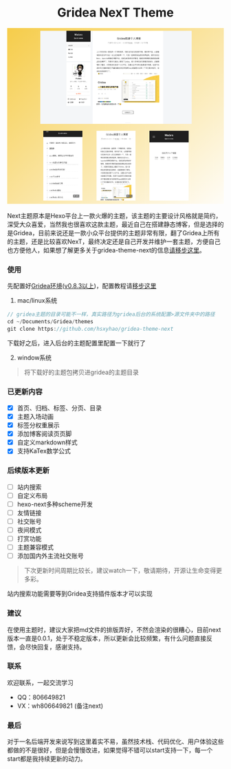 <h1 align="center">
  Gridea NexT Theme
</h1>

![NexT主题概览](assets/images/overview.png)

Next主题原本是Hexo平台上一款火爆的主题，该主题的主要设计风格就是简约，深受大众喜爱，当然我也很喜欢这款主题，最近自己在搭建静态博客，但是选择的是Gridea，目前来说还是一款小众平台提供的主题非常有限，翻了Gridea上所有的主题，还是比较喜欢NexT，最终决定还是自己开发并维护一套主题，方便自己也方便他人，如果想了解更多关于gridea-theme-next的信息[请移步这里](https://hsxyhao.github.io/post/shuo-yi-xia-next-zhu-ti/)。

### 使用

先配置好[Gridea环境](https://gridea.dev/docs/)([v0.8.3以上](https://github.com/getgridea/gridea/releases))，配置教程请[移步这里](https://hsxyhao.github.io/post/gridea-setup/)
1. mac/linux系统
```java
// gridea主题的目录可能不一样，真实路径为gridea后台的系统配置>源文件夹中的路径
cd ~/Documents/Gridea/themes
git clone https://github.com/hsxyhao/gridea-theme-next

```
下载好之后，进入后台的主题配置里配置一下就行了

2. window系统
> 将下载好的主题包拷贝进gridea的主题目录
### 已更新内容

- [x] 首页、归档、标签、分页、目录
- [x] 主题入场动画
- [x] 标签分权重展示
- [x] 添加博客阅读页页脚
- [x] 自定义markdown样式
- [x] 支持KaTex数学公式

### 后续版本更新
- [ ] 站内搜索
- [ ] 自定义布局
- [ ] hexo-next多种scheme开发
- [ ] 友情链接
- [ ] 社交账号
- [ ] 夜间模式
- [ ] 打赏功能
- [ ] 主题兼容模式
- [ ] 添加国内外主流社交账号
> 下次更新时间周期比较长，建议watch一下，敬请期待，开源让生命变得更多彩。

站内搜索功能需要等到Gridea支持插件版本才可以实现

### 建议
在使用主题时，建议大家把md文件的排版弄好，不然会渲染的很糟心，目前next版本一直是0.0.1，处于不稳定版本，所以更新会比较频繁，有什么问题直接反馈，会尽快回复，感谢支持。

### 联系
欢迎联系，一起交流学习
+ QQ：806649821
+ VX：wh806649821 (备注next)

### 最后
对于一名后端开发来说写到这里着实不易，虽然技术栈、代码优化、用户体验这些都做的不是很好，但是会慢慢改进，如果觉得不错可以start支持一下，每一个start都是我持续更新的动力。
